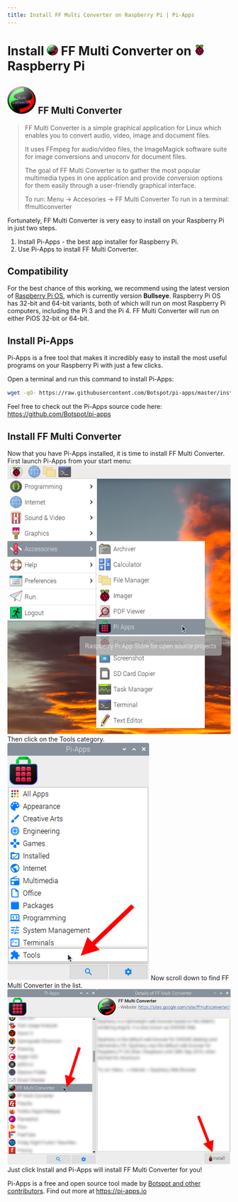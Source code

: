 ```yaml
---
title: Install FF Multi Converter on Raspberry Pi | Pi-Apps
---
```

<div class="simple-install-content content">

# Install <img src="/img/app-icons/FF Multi Converter/icon-64.png" height=24> FF Multi Converter on <img src=/img/other-icons/raspberrypi-icon.svg height=24> Raspberry Pi

## <img src="/img/app-icons/FF Multi Converter/icon-64.png"> FF Multi Converter
> FF Multi Converter is a simple graphical application for Linux which enables you to convert audio,
> video, image and document files.
> 
> It uses FFmpeg for audio/video files, the ImageMagick software suite for image conversions and
> unoconv for document files.
> 
> The goal of FF Multi Converter is to gather the most popular multimedia types in one application
> and provide conversion options for them easily through a user-friendly graphical interface.
> 
> To run: Menu -> Accesories -> FF Multi Converter
> To run in a terminal: ffmulticonverter

Fortunately, FF Multi Converter is very easy to install on your Raspberry Pi in just two steps.
1. Install Pi-Apps - the best app installer for Raspberry Pi.
2. Use Pi-Apps to install FF Multi Converter.
</div>
<div class="simple-install-content content">

## Compatibility
For the best chance of this working, we recommend using the latest version of [Raspberry Pi OS](https://www.raspberrypi.com/software/), which is currently version **Bullseye**.
Raspberry Pi OS has 32-bit and 64-bit variants, both of which will run on most Raspberry Pi computers, including the Pi 3 and the Pi 4.
FF Multi Converter will run on either PiOS 32-bit or 64-bit.
</div>
<div class="simple-install-content content">

## Install Pi-Apps

Pi-Apps is a free tool that makes it incredibly easy to install the most useful programs on your Raspberry Pi with just a few clicks.

Open a terminal and run this command to install Pi-Apps:
```bash
wget -qO- https://raw.githubusercontent.com/Botspot/pi-apps/master/install | bash
```
Feel free to check out the Pi-Apps source code here: https://github.com/Botspot/pi-apps
</div>
<div class="simple-install-content content">

## Install FF Multi Converter

Now that you have Pi-Apps installed, it is time to install FF Multi Converter.
First launch Pi-Apps from your start menu:
<img src="/img/start-menu.png">
Then click on the Tools category.
<img src="/img/category-selections/Tools.png">
Now scroll down to find FF Multi Converter in the list.
<img src="/img/app-icons/FF Multi Converter/app-selection.png">
Just click Install and Pi-Apps will install FF Multi Converter for you!
</div>
<div class="simple-install-content content">

Pi-Apps is a free and open source tool made by [Botspot and other contributors](/about/#contributors). Find out more at https://pi-apps.io
</div>
